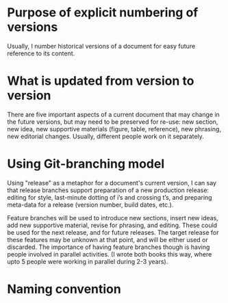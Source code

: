 Purpose of explicit numbering of versions
=========================================

Usually, I number historical versions of a document for easy future reference to
its content.

What is updated from version to version
=======================================

There are five important aspects of a current document that may change in the
future versions, but may need to be preserved for re-use: new section, new idea,
new supportive materials (figure, table, reference), new phrasing, new editorial
changes.  Usually, different people work on it separately.

Using Git-branching model
=========================

Using "release" as a metaphor for a document's current version, I can say that
release branches support preparation of a new production release: editing for
style, last-minute dotting of i’s and crossing t’s, and preparing meta-data for
a release (version number, build dates, etc.).

Feature branches will be used to introduce new sections, insert new ideas, add
new supportive material, revise for phrasing, and editing. These could be used
for the next release, and for future releases. The target release for these
features may be unknown at that point, and will be either used or discarded. The
importance of having feature branches though is having people involved in
parallel activities. (I wrote both books this way, where upto 5 people were
working in parallel during 2-3 years).

Naming convention
=================










